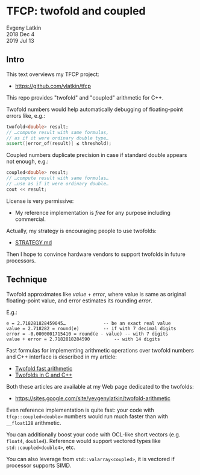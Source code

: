 # TFCP: twofold and coupled
Evgeny Latkin  
2018 Dec 4  
2019 Jul 13  

## Intro

This text overviews my TFCP project:  
* https://github.com/ylatkin/tfcp

This repo provides "twofold" and "coupled" arithmetic for C++.

Twofold numbers would help automatically debugging of floating-point errors like, e.g.:
```c++
twofold<double> result;
// …compute result with same formulas,
// as if it were ordinary double type…
assert(|error_of(result)| ≤ threshold);
```

Coupled numbers duplicate precision in case if standard double appears not enough, e.g.:
```c++
coupled<double> result;
// …compute result with same formulas…
// …use as if it were ordinary double…
cout << result;
```

License is very permissive:  

* My reference implementation is _free_ for any purpose including commercial.

Actually, my strategy is encouraging people to use twofolds:

* [STRATEGY.md](./STRATEGY.md)

Then I hope to convince hardware vendors to support twofolds in future processors.

## Technique

Twofold approximates like _value_ + _error_, where value is same as original floating-point value, and error estimates its rounding _error_.  

E.g.:

    e = 2.718281828459045…				-- be an exact real value  
    value = 2.718282 = round(e)			-- if with 7 decimal digits  
    error = -0.0000001715410 = round(e - value)	-- with 7 digits  
    value + error = 2.7182818284590			-- with 14 digits  

Fast formulas for implementing arithmetic operations over twofold numbers and C++ interface is described in my article:  

* [Twofold fast arithmetic](https://sites.google.com/site/yevgenylatkin/twofold-arithmetic/twofold-fast-arithmetic)
* [Twofolds in C and C++](https://sites.google.com/site/yevgenylatkin/twofold-arithmetic/twofolds-in-c-and-c)

Both these articles are available at my Web page dedicated to the twofolds:

* https://sites.google.com/site/yevgenylatkin/twofold-arithmetic

Even reference implementation is quite fast: your code with `tfcp::coupled<double>` numbers would run much faster than with `__float128` arithmetic.

You can additionally boost your code with OCL-like short vectors (e.g. `float4`, `double4`). Reference would support vectored types like `std::coupled<double4>`, etc.

You can also leverage from `std::valarray<coupled>`, it is vectored if processor supports SIMD.
